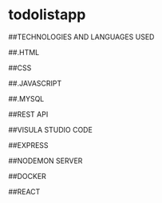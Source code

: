 # todolistapp

##TECHNOLOGIES AND LANGUAGES USED

##.HTML

##CSS

##.JAVASCRIPT

##.MYSQL

##REST API

##VISULA STUDIO CODE

##EXPRESS

##NODEMON SERVER

##DOCKER

##REACT
